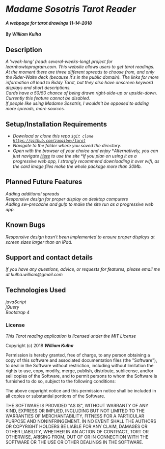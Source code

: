 # _Madame Sosotris Tarot Reader_

#### _A webpage for tarot drawings 11-14-2018_

#### By _**William Kulha**_

## Description

_A 'week-long' (read: several-weeks-long) project for learnhowtoprogram.com. This website allows users to get tarot readings._\
_At the moment there are three different spreads to choose from, and only the Rider-Waite deck (because it's in the public domain). The links for more information all lead to Biddy Tarot, but they also have onscreen keyword displays and short descriptions._\
_Cards have a 50/50 chance of being drawn right-side-up or upside-down. Currently this feature cannot be disabled._\
_If people like using Madame Sosotris, I wouldn't be opposed to adding more spreads, more sources._

## Setup/Installation Requirements

* _Download or clone this repo <code>$git clone https://github.com/zangiboy/tarot</code>_
* _Navigate to the folder where you saved the directory._
* _Open with the browser of your choice and enjoy_
*_Alternatively, you can just navigate [Here](https://zangiboy.github.io/tarot/) to use the site_
*_If you plan on using it as a progressive web app, I strongly recommend downloading it over wifi, as the card image files make the whole package more than 30Mb._

## Planned Future Features

_Adding additional spreads_\
_Responsive design for proper display on desktop computers_\
_Adding sw-precache and gulp to make the site run as a progressive web app._

## Known Bugs

_Responsive design hasn't been implemented to ensure proper displays at screen sizes larger than an iPad._

## Support and contact details

_If you have any questions, advice, or requests for features, please email me at kulha.william@gmail.com_

## Technologies Used

_javaScript_\
_jQuery_\
_Bootstrap 4_


### License

*This Tarot reading application is licensed under the MIT License*

Copyright (c) 2018 **_William Kulha_**

Permission is hereby granted, free of charge, to any person obtaining a copy of this software and associated documentation files (the "Software"), to deal in the Software without restriction, including without limitation the rights to use, copy, modify, merge, publish, distribute, sublicense, and/or sell copies of the Software, and to permit persons to whom the Software is furnished to do so, subject to the following conditions:

The above copyright notice and this permission notice shall be included in all copies or substantial portions of the Software.

THE SOFTWARE IS PROVIDED "AS IS", WITHOUT WARRANTY OF ANY KIND, EXPRESS OR IMPLIED, INCLUDING BUT NOT LIMITED TO THE WARRANTIES OF MERCHANTABILITY, FITNESS FOR A PARTICULAR PURPOSE AND NONINFRINGEMENT. IN NO EVENT SHALL THE AUTHORS OR COPYRIGHT HOLDERS BE LIABLE FOR ANY CLAIM, DAMAGES OR OTHER LIABILITY, WHETHER IN AN ACTION OF CONTRACT, TORT OR OTHERWISE, ARISING FROM, OUT OF OR IN CONNECTION WITH THE SOFTWARE OR THE USE OR OTHER DEALINGS IN THE SOFTWARE.
